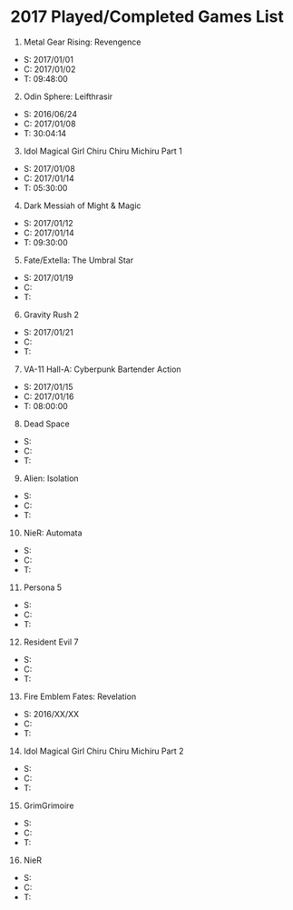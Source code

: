 # 2017 Played/Completed Games List

1. Metal Gear Rising: Revengence
  - S: 2017/01/01
  - C: 2017/01/02
  - T: 09:48:00
2. Odin Sphere: Leifthrasir
  - S: 2016/06/24
  - C: 2017/01/08
  - T: 30:04:14
3. Idol Magical Girl Chiru Chiru Michiru Part 1
  - S: 2017/01/08
  - C: 2017/01/14
  - T: 05:30:00
4. Dark Messiah of Might & Magic
  - S: 2017/01/12
  - C: 2017/01/14
  - T: 09:30:00
5. Fate/Extella: The Umbral Star
  - S: 2017/01/19 
  - C:
  - T:
6. Gravity Rush 2
  - S: 2017/01/21
  - C:
  - T:
7. VA-11 Hall-A: Cyberpunk Bartender Action
  - S: 2017/01/15
  - C: 2017/01/16
  - T: 08:00:00
8. Dead Space
  - S:
  - C:
  - T:
9. Alien: Isolation
  - S:
  - C:
  - T:
10. NieR: Automata
  - S:
  - C:
  - T:
11. Persona 5
  - S:
  - C:
  - T:
12. Resident Evil 7
  - S:
  - C:
  - T:
13. Fire Emblem Fates: Revelation
  - S: 2016/XX/XX
  - C:
  - T:
14. Idol Magical Girl Chiru Chiru Michiru Part 2
  - S:
  - C:
  - T:
15. GrimGrimoire
  - S:
  - C:
  - T:
16. NieR
  - S:
  - C:
  - T:
